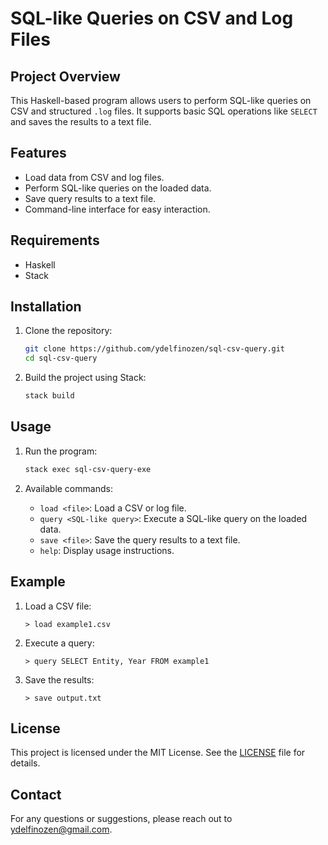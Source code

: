 # SQL-like Queries on CSV and Log Files

## Project Overview
This Haskell-based program allows users to perform SQL-like queries on CSV and structured `.log` files. It supports basic SQL operations like `SELECT` and saves the results to a text file.

## Features
- Load data from CSV and log files.
- Perform SQL-like queries on the loaded data.
- Save query results to a text file.
- Command-line interface for easy interaction.

## Requirements
- Haskell
- Stack

## Installation
1. Clone the repository:
    ```sh
    git clone https://github.com/ydelfinozen/sql-csv-query.git
    cd sql-csv-query
    ```

2. Build the project using Stack:
    ```sh
    stack build
    ```

## Usage
1. Run the program:
    ```sh
    stack exec sql-csv-query-exe
    ```

2. Available commands:
    - `load <file>`: Load a CSV or log file.
    - `query <SQL-like query>`: Execute a SQL-like query on the loaded data.
    - `save <file>`: Save the query results to a text file.
    - `help`: Display usage instructions.

## Example
1. Load a CSV file:
    ```
    > load example1.csv
    ```

2. Execute a query:
    ```
    > query SELECT Entity, Year FROM example1
    ```

3. Save the results:
    ```
    > save output.txt
    ```

## License
This project is licensed under the MIT License. See the [LICENSE](LICENSE) file for details.

## Contact
For any questions or suggestions, please reach out to [ydelfinozen@gmail.com](mailto:ydelfinozen@gmail.com).

